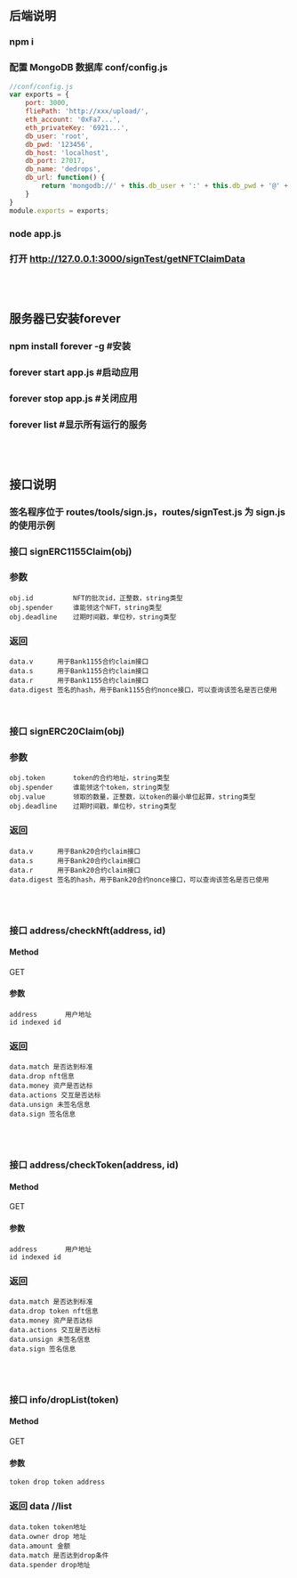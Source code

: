 ## 后端说明
 
### npm i
### 配置 MongoDB 数据库 conf/config.js
```javascript
//conf/config.js
var exports = {
    port: 3000,
    fliePath: 'http://xxx/upload/',
    eth_account: '0xFa7...',
    eth_privateKey: '6921...',
    db_user: 'root',
    db_pwd: '123456',
    db_host: 'localhost',
    db_port: 27017,
    db_name: 'dedrops',
    db_url: function() {
        return 'mongodb://' + this.db_user + ':' + this.db_pwd + '@' + this.db_host + ':' + this.db_port + '/'
    }
}
module.exports = exports;
```
### node app.js
### 打开 http://127.0.0.1:3000/signTest/getNFTClaimData
<br>
<br>

## 服务器已安装forever
### npm install forever -g   #安装
### forever start app.js  #启动应用
### forever stop app.js  #关闭应用
### forever list #显示所有运行的服务 
<br>
<br>

## 接口说明
### 签名程序位于 routes/tools/sign.js，routes/signTest.js 为 sign.js 的使用示例
### 接口 signERC1155Claim(obj)
### 参数 
    obj.id          NFT的批次id，正整数，string类型
    obj.spender     谁能领这个NFT，string类型 
    obj.deadline    过期时间戳，单位秒，string类型
### 返回   
    data.v      用于Bank1155合约claim接口
    data.s      用于Bank1155合约claim接口
    data.r      用于Bank1155合约claim接口
    data.digest 签名的hash，用于Bank1155合约nonce接口，可以查询该签名是否已使用
<br>

### 接口 signERC20Claim(obj)
### 参数 
    obj.token       token的合约地址，string类型
    obj.spender     谁能领这个token，string类型
    obj.value       领取的数量，正整数，以token的最小单位起算，string类型
    obj.deadline    过期时间戳，单位秒，string类型
### 返回   
    data.v      用于Bank20合约claim接口
    data.s      用于Bank20合约claim接口
    data.r      用于Bank20合约claim接口
    data.digest 签名的hash，用于Bank20合约nonce接口，可以查询该签名是否已使用

<br>
<br>

### 接口 address/checkNft(address, id)

#### Method
GET

#### 参数 
    address       用户地址
    id indexed id
### 返回   
    data.match 是否达到标准
    data.drop nft信息
    data.money 资产是否达标
    data.actions 交互是否达标
    data.unsign 未签名信息
    data.sign 签名信息
<br>
<br>

### 接口 address/checkToken(address, id)

#### Method
GET

#### 参数 
    address       用户地址
    id indexed id
### 返回   
    data.match 是否达到标准
    data.drop token nft信息
    data.money 资产是否达标
    data.actions 交互是否达标
    data.unsign 未签名信息
    data.sign 签名信息
<br>
<br>

### 接口 info/dropList(token)

#### Method
GET

#### 参数 
    token drop token address
### 返回 data //list  
    data.token token地址
    data.owner drop 地址
    data.amount 金额
    data.match 是否达到drop条件
    data.spender drop地址
<br>
<br>